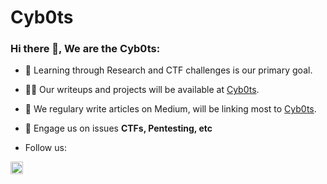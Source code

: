 # Cyb0ts

### Hi there 👋, We are the Cyb0ts:

- 🔭 Learning through Research and CTF challenges is our primary goal.

- 👨‍💻 Our writeups and projects will be available at [Cyb0ts](https://github.com/Cyb0ts).

- 📝 We regulary write articles on Medium, will be linking most to [Cyb0ts](https://github.com/Cyb0ts).

- 💬 Engage us on issues **CTFs, Pentesting, etc**

- Follow us:

<p align="center">

<a href="https://twitter.com/cyb0ts" target="blank"><img align="center" src="https://cdn.jsdelivr.net/npm/simple-icons@3.0.1/icons/twitter.svg" alt="cyb0ts" height="20" width="20" /></a>

</p>
